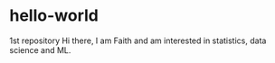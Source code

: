 # hello-world
1st repository
Hi there, I am Faith and am interested in statistics, data science and ML.
